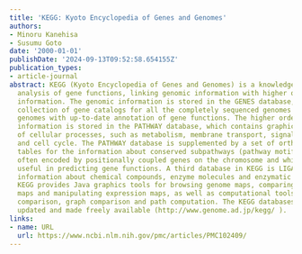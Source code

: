 ```yaml
---
title: 'KEGG: Kyoto Encyclopedia of Genes and Genomes'
authors:
- Minoru Kanehisa
- Susumu Goto
date: '2000-01-01'
publishDate: '2024-09-13T09:52:58.654155Z'
publication_types:
- article-journal
abstract: KEGG (Kyoto Encyclopedia of Genes and Genomes) is a knowledge base for systematic
  analysis of gene functions, linking genomic information with higher order functional
  information. The genomic information is stored in the GENES database, which is a
  collection of gene catalogs for all the completely sequenced genomes and some partial
  genomes with up-to-date annotation of gene functions. The higher order functional
  information is stored in the PATHWAY database, which contains graphical representations
  of cellular processes, such as metabolism, membrane transport, signal transduction
  and cell cycle. The PATHWAY database is supplemented by a set of ortholog group
  tables for the information about conserved subpathways (pathway motifs), which are
  often encoded by positionally coupled genes on the chromosome and which are especially
  useful in predicting gene functions. A third database in KEGG is LIGAND for the
  information about chemical compounds, enzyme molecules and enzymatic reactions.
  KEGG provides Java graphics tools for browsing genome maps, comparing two genome
  maps and manipulating expression maps, as well as computational tools for sequence
  comparison, graph comparison and path computation. The KEGG databases are daily
  updated and made freely available (http://www.genome.ad.jp/kegg/ ).
links:
- name: URL
  url: https://www.ncbi.nlm.nih.gov/pmc/articles/PMC102409/
---
```

